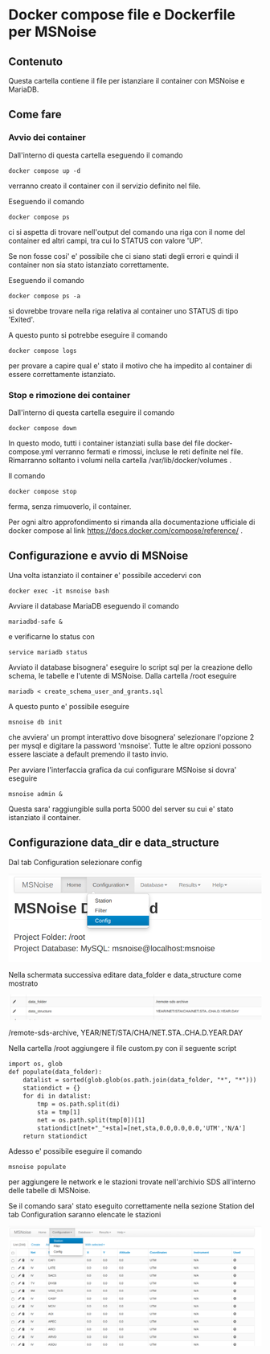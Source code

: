 # Docker compose file e Dockerfile per MSNoise
## Contenuto
Questa cartella contiene il file per istanziare il container con MSNoise e MariaDB. 

## Come fare

### Avvio dei container
Dall'interno di questa cartella eseguendo il comando

```
docker compose up -d
```
verranno creato il container con il servizio definito nel file.

Eseguendo il comando

```
docker compose ps
```

ci si aspetta di trovare nell'output del comando una riga con il nome del container ed altri campi, tra cui lo STATUS con valore 'UP'.

Se non fosse cosi' e' possibile che ci siano stati degli errori e quindi il container non sia stato istanziato correttamente.

Eseguendo il comando 

```
docker compose ps -a 
```
si dovrebbe trovare nella riga relativa al container uno STATUS di tipo 'Exited'.

A questo punto si potrebbe eseguire il comando

```
docker compose logs  
```
per provare a capire qual e' stato il motivo che ha impedito al container di essere correttamente istanziato.

### Stop e rimozione dei container
Dall'interno di questa cartella eseguire il comando

```
docker compose down
```

In questo modo, tutti i container istanziati sulla base del file docker-compose.yml verranno fermati e rimossi, incluse le reti definite nel file. Rimarranno soltanto i volumi nella cartella /var/lib/docker/volumes .

Il comando 

```
docker compose stop
```

ferma, senza rimuoverlo, il container.

Per ogni altro approfondimento si rimanda alla documentazione ufficiale di docker compose al link https://docs.docker.com/compose/reference/ .

## Configurazione e avvio di MSNoise

Una volta istanziato il container e' possibile accedervi con 

```
docker exec -it msnoise bash
```

Avviare il database MariaDB eseguendo il comando 

```
mariadbd-safe &
```

e verificarne lo status con 

```
service mariadb status
```

Avviato il database bisognera' eseguire lo script sql per la creazione dello schema, le tabelle
e l'utente di MSNoise. Dalla cartella /root eseguire 

```
mariadb < create_schema_user_and_grants.sql
```

A questo punto e' possibile eseguire 

```
msnoise db init
```

che avviera' un prompt interattivo dove bisognera' selezionare l'opzione 2 per mysql e digitare
la password 'msnoise'. Tutte le altre opzioni possono essere lasciate a default premendo il tasto
invio.

Per avviare l'interfaccia grafica da cui configurare MSNoise si dovra' eseguire

```
msnoise admin &
```

Questa sara' raggiungible sulla porta 5000 del server su cui e' stato istanziato il container.

## Configurazione data_dir e data_structure

Dal tab Configuration selezionare config

![alt text](screenshots/config.png "Title")


Nella schermata successiva editare data_folder e data_structure come mostrato 

![alt text](screenshots/data-folder-data-structure.png "Title")

/remote-sds-archive, YEAR/NET/STA/CHA/NET.STA..CHA.D.YEAR.DAY

Nella cartella /root aggiungere il file custom.py con il seguente script

```
import os, glob
def populate(data_folder):
    datalist = sorted(glob.glob(os.path.join(data_folder, "*", "*")))
    stationdict = {}
    for di in datalist:
        tmp = os.path.split(di)
        sta = tmp[1]
        net = os.path.split(tmp[0])[1]
        stationdict[net+"_"+sta]=[net,sta,0.0,0.0,0.0,'UTM','N/A']
    return stationdict
```

Adesso e' possibile eseguire il comando

```
msnoise populate
```

per aggiungere le network e le stazioni trovate nell'archivio SDS all'interno delle tabelle di MSNoise.

Se il comando sara' stato eseguito correttamente nella sezione Station del tab Configuration saranno elencate le stazioni 

![alt text](screenshots/station.png "Title")

